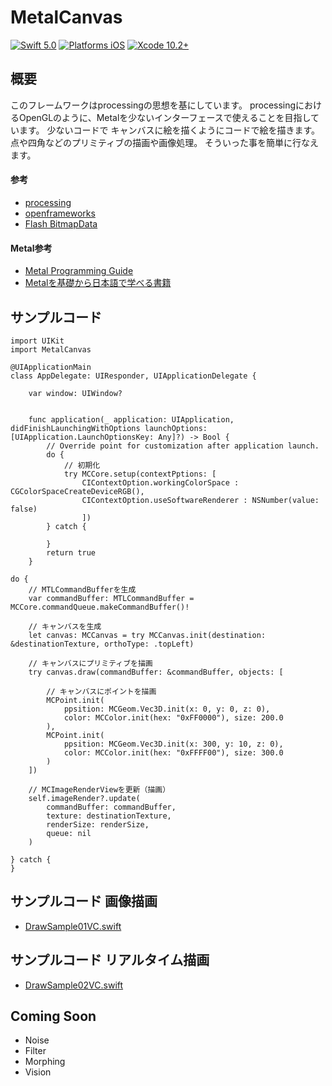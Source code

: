 # MetalCanvas

[![Swift 5.0](https://img.shields.io/badge/Swift-5.0-orange.svg?style=flat)](https://developer.apple.com/swift/)
[![Platforms iOS](https://img.shields.io/badge/Platforms-iOS-lightgray.svg?style=flat)](https://developer.apple.com/swift/)
[![Xcode 10.2+](https://img.shields.io/badge/Xcode-10.2+-blue.svg?style=flat)](https://developer.apple.com/swift/)



## 概要

このフレームワークはprocessingの思想を基にしています。
processingにおけるOpenGLのように、Metalを少ないインターフェースで使えることを目指しています。
少ないコードで キャンバスに絵を描くようにコードで絵を描きます。
点や四角などのプリミティブの描画や画像処理。
そういった事を簡単に行なえます。

#### 参考

* [processing](https://processing.org/)
* [openframeworks](https://openframeworks.cc/)
* [Flash BitmapData](https://help.adobe.com/en_US/FlashPlatform/reference/actionscript/3/flash/display/BitmapData.html)


#### Metal参考

* [Metal Programming Guide](https://developer.apple.com/library/archive/documentation/Miscellaneous/Conceptual/MetalProgrammingGuide/Introduction/Introduction.html
)
* [Metalを基礎から日本語で学べる書籍](https://qiita.com/shu223/items/19c7d98fc186562b4f57)


## サンプルコード

```
import UIKit
import MetalCanvas

@UIApplicationMain
class AppDelegate: UIResponder, UIApplicationDelegate {

	var window: UIWindow?


	func application(_ application: UIApplication, didFinishLaunchingWithOptions launchOptions: [UIApplication.LaunchOptionsKey: Any]?) -> Bool {
		// Override point for customization after application launch.
		do {
			// 初期化
			try MCCore.setup(contextPptions: [
				CIContextOption.workingColorSpace : CGColorSpaceCreateDeviceRGB(),
				CIContextOption.useSoftwareRenderer : NSNumber(value: false)
				])
		} catch {
			
		}
		return true
	}

```

```
do {
	// MTLCommandBufferを生成
	var commandBuffer: MTLCommandBuffer = MCCore.commandQueue.makeCommandBuffer()!
	
	// キャンバスを生成
	let canvas: MCCanvas = try MCCanvas.init(destination: &destinationTexture, orthoType: .topLeft)
	
	// キャンバスにプリミティブを描画
	try canvas.draw(commandBuffer: &commandBuffer, objects: [
	
		// キャンバスにポイントを描画
		MCPoint.init(
			ppsition: MCGeom.Vec3D.init(x: 0, y: 0, z: 0),
			color: MCColor.init(hex: "0xFF0000"), size: 200.0
		),
		MCPoint.init(
			ppsition: MCGeom.Vec3D.init(x: 300, y: 10, z: 0),
			color: MCColor.init(hex: "0xFFFF00"), size: 300.0
		)
	])
	
	// MCImageRenderViewを更新（描画）
	self.imageRender?.update(
		commandBuffer: commandBuffer,
		texture: destinationTexture,
		renderSize: renderSize,
		queue: nil
	)

} catch {
}
```


## サンプルコード 画像描画

* [DrawSample01VC.swift](https://github.com/Hideyuki-Machida/MetalCanvas/blob/master/Example/MetalCanvasExample/DrawSample01VC.swift)


## サンプルコード リアルタイム描画

* [DrawSample02VC.swift](https://github.com/Hideyuki-Machida/MetalCanvas/blob/master/Example/MetalCanvasExample/DrawSample02VC.swift)


## Coming Soon

* Noise
* Filter
* Morphing
* Vision



